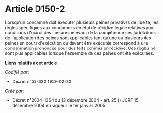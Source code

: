 # Article D150-2

Lorsqu'un condamné doit exécuter plusieurs peines privatives de liberté, les règles spécifiques aux condamnés en état de
récidive légale relatives aux conditions d'octroi des mesures relevant de la compétence des juridictions de l'application des
peines sont applicables tant qu'une ou plusieurs des peines en cours d'exécution ou devant être exécutée correspond à une
condamnation prononcée pour des faits commis en récidive. Ces règles ne sont plus applicables lorsque l'ensemble de ces
peines ont été exécutées.

**Liens relatifs à cet article**

_Codifié par_:

  - Décret n°59-322 1959-02-23

_Créé par_:

  - Décret n°2004-1364 du 13 décembre 2004 - art. 25 () JORF 15 décembre 2004 en vigueur le 1er janvier 2005
